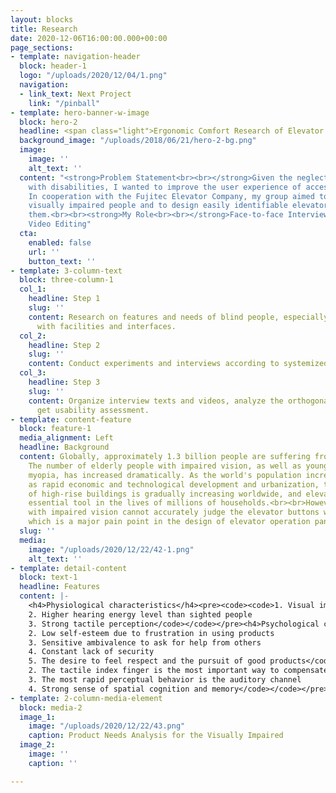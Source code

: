 ```yaml
---
layout: blocks
title: Research
date: 2020-12-06T16:00:00.000+00:00
page_sections:
- template: navigation-header
  block: header-1
  logo: "/uploads/2020/12/04/1.png"
  navigation:
  - link_text: Next Project
    link: "/pinball"
- template: hero-banner-w-image
  block: hero-2
  headline: <span class="light">Ergonomic Comfort Research of Elevator Button</span>
  background_image: "/uploads/2018/06/21/hero-2-bg.png"
  image:
    image: ''
    alt_text: ''
  content: "<strong>Problem Statement<br><br></strong>Given the neglect of people
    with disabilities, I wanted to improve the user experience of accessible facilities.
    In cooperation with the Fujitec Elevator Company, my group aimed to interview
    visually impaired people and to design easily identifiable elevator buttons for
    them.<br><br><strong>My Role<br><br></strong>Face-to-face Interview, Data Processing,
    Video Editing"
  cta:
    enabled: false
    url: ''
    button_text: ''
- template: 3-column-text
  block: three-column-1
  col_1:
    headline: Step 1
    slug: ''
    content: Research on features and needs of blind people, especially how they interact
      with facilities and interfaces.
  col_2:
    headline: Step 2
    slug: ''
    content: Conduct experiments and interviews according to systemized methodology.
  col_3:
    headline: Step 3
    slug: ''
    content: Organize interview texts and videos, analyze the orthogonal table to
      get usability assessment.
- template: content-feature
  block: feature-1
  media_alignment: Left
  headline: Background
  content: Globally, approximately 1.3 billion people are suffering from vision impairment.
    The number of elderly people with impaired vision, as well as young people with
    myopia, has increased dramatically. As the world's population increases, as well
    as rapid economic and technological development and urbanization, the proportion
    of high-rise buildings is gradually increasing worldwide, and elevators are an
    essential tool in the lives of millions of households.<br><br>However, people
    with impaired vision cannot accurately judge the elevator buttons when using elevators,
    which is a major pain point in the design of elevator operation panels.
  slug: ''
  media:
    image: "/uploads/2020/12/22/42-1.png"
    alt_text: ''
- template: detail-content
  block: text-1
  headline: Features
  content: |-
    <h4>Physiological characteristics</h4><pre><code><code>1. Visual impairment: blindness (blindness)/amblyopia
    2. Higher hearing energy level than sighted people
    3. Strong tactile perception</code></code></pre><h4>Psychological characteristics</h4><pre><code><code>1. Feelings of helplessness when exposed to complex products
    2. Low self-esteem due to frustration in using products
    3. Sensitive ambivalence to ask for help from others
    4. Constant lack of security
    5. The desire to feel respect and the pursuit of good products</code></code></pre><h4>Perceptual behavior characteristics</h4><p></p><pre><code><code>1. The four senses of touch, hearing, smell, and taste are used to compensate for vision
    2. The tactile index finger is the most important way to compensate for the visual perception of products
    3. The most rapid perceptual behavior is the auditory channel
    4. Strong sense of spatial cognition and memory</code></code></pre>
- template: 2-column-media-element
  block: media-2
  image_1:
    image: "/uploads/2020/12/22/43.png"
    caption: Product Needs Analysis for the Visually Impaired
  image_2:
    image: ''
    caption: ''

---
```


